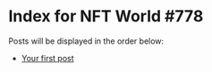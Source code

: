 # Index for NFT World #778
Posts will be displayed in the order below:

- [Your first post](./001-first.md)

